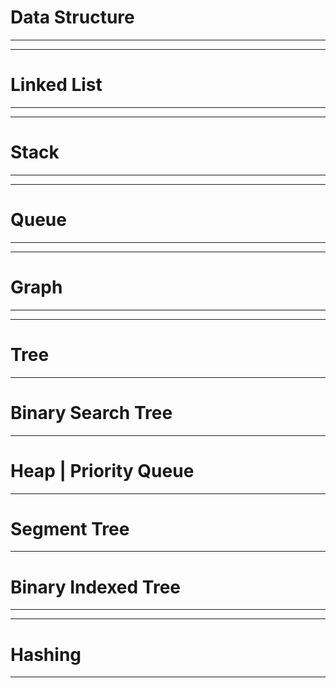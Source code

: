 # **Data Structure**

---

---

# **Linked List**

---

---

# **Stack**

---

---

# **Queue**

---

---

# **Graph**

---

---

# **Tree**

---

# **Binary Search Tree**

---

# **Heap | Priority Queue**

---

# **Segment Tree**

---

# **Binary Indexed Tree**

---

---

# **Hashing**

---
